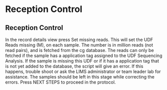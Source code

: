 # Reception Control


## Reception Control
In the record details view press Set missing reads. This will set the UDF Reads missing (M), on each sample. The number is in million reads (not read pairs), and is fetched from the cg database. The reads can only be fetched if the sample has a application tag assigned to the UDF Sequencing Analysis. If the sample is missing this UDF or if it has a application tag that is not yet added to the database, the script will give an error. If this happens, trouble shoot or ask the LIMS administrator or team leader lab for assistance. The samples should be left in this stage while correcting the errors. 
Press NEXT STEPS to proceed in the protocol.
